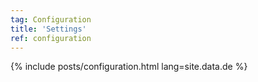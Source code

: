 ```yaml
---
tag: Configuration
title: 'Settings'
ref: configuration
---
```


{% include posts/configuration.html lang=site.data.de %}
